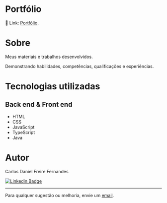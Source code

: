 # Portfólio

🔗 Link: [Portfólio](https://daniel-fernandes.vercel.app/ "Site Portfólio").


# Sobre

 Meus materiais e trabalhos desenvolvidos. 
 
 Demonstrando habilidades, competências, qualificações e experiências.

# Tecnologias utilizadas
## Back end & Front end
- HTML
- CSS
- JavaScript
- TypeScript
- Java

# Autor

Carlos Daniel Freire Fernandes

[![Linkedin Badge](https://img.shields.io/badge/-Linkedin-blue?style=flat-square&logo=Linkedin&logoColor=white&link=https://www.linkedin.com/in/lpaulovt/)](https://www.linkedin.com/in/carlosdanielfernandes) 

---
Para qualquer sugestão ou melhoria, envie um [email](mailto:carloscdanield@gmail.com).
